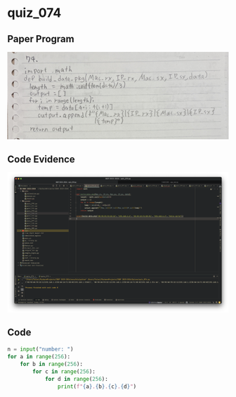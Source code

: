 # quiz_074

## Paper Program
![](https://github.com/Verlonskg/IB_G12/blob/main/Files/quizzes/quiz_074.jpg)


## Code Evidence
![](https://github.com/Verlonskg/IB_G12/blob/main/Files/quizzes/quiz_074_test.jpg)

## Code

```.py
n = input("number: ")
for a in range(256):
    for b in range(256):
        for c in range(256):
            for d in range(256):
                print(f"{a}.{b}.{c}.{d}")
```
